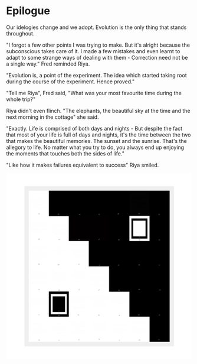 # Epilogue

Our idelogies change and we adopt. Evolution is the only thing that stands throughout. 

"I forgot a few other points I was trying to make. But it's alright because the subconscious takes care of it.
I made a few mistakes and even learnt to adapt to some strange ways of dealing with them - Correction need not be a single way." Fred reminded Riya. 

"Evolution is, a point of the experiment. The idea which started taking root during the course of the experiment. Hence proved."

"Tell me Riya", Fred said, "What was your most favourite time during the whole trip?"

Riya didn't even flinch. "The elephants, the beautiful sky at the time and the next morning in the cottage" she said. 

"Exactly. Life is comprised of both days and nights - But despite the fact that most of your life is full of days and nights, it's the time between the two that makes the beautiful memories. The sunset and the sunrise. That's the allegory to life. No matter what you try to do, you always end up enjoying the moments that touches both the sides of life."

"Like how it makes failures equivalent to success" Riya smiled. 

![yin-yang](yin_yang.jpg)
